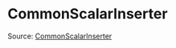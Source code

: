 # CommonScalarInserter

Source: [CommonScalarInserter](../csrc/device_lower/pass/scalar_hoist.cpp#L501)
